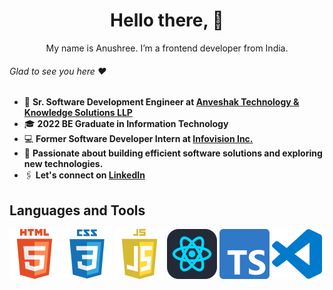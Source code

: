 <div align="center">

# Hello there, 👋

My&nbsp;name is&nbsp;Anushree. I&rsquo;m a&nbsp;frontend developer from India.<br>

</div>

###### Glad to see you here :heart:

- 🏢 **Sr. Software Development Engineer at <a href="https://www.anveshak.com/">Anveshak Technology & Knowledge Solutions LLP</a>**  
- 🎓 **2022 BE Graduate in Information Technology**  
- 💻 **Former Software Developer Intern at <a href="https://www.infovision.com/">Infovision Inc.</a>**
- 🌱 **Passionate about building efficient software solutions and exploring new technologies.**
- 🖇 **Let's connect on <a href="https://www.linkedin.com/in/anushree-more-dev">LinkedIn</a>**  

## Languages and Tools

[![HTML5](img/html.svg)](https://www.w3.org/html/)
[![CSS3](img/css.svg)](https://www.w3.org/Style/CSS/)
[![JavaScript](img/js.svg)](https://developer.mozilla.org/en-US/docs/Web/JavaScript/)
[![React](img/react.svg)](https://react.dev/)
[![Typescript](img/typescript.svg)](https://www.typescriptlang.org/)
[![Visual Studio Code](img/vscode.svg)](https://code.visualstudio.com/)
